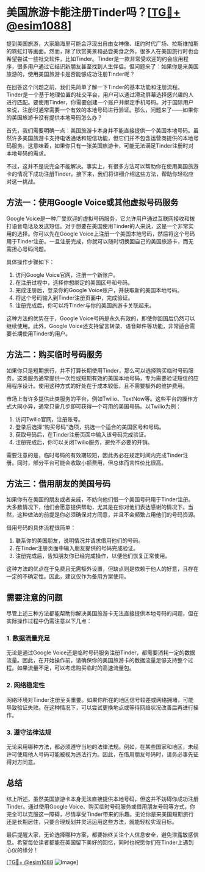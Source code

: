 # 美国旅游卡能注册Tinder吗？[[TG💪+ @esim1088](https://t.me/s/esim1088)]

提到美国旅游，大家脑海里可能会浮现出自由女神像、纽约时代广场、拉斯维加斯的霓虹灯等画面。然而，除了欣赏美景和品尝美食之外，很多人在美国旅行时也会希望尝试一些社交软件，比如Tinder。Tinder是一款非常受欢迎的约会应用程序，很多用户通过它结识新朋友甚至找到人生伴侣。但问题来了：如果你是来美国旅游的，使用美国旅游卡是否能够成功注册Tinder呢？

在回答这个问题之前，我们先简单了解一下Tinder的基本功能和注册流程。Tinder是一个基于地理位置的社交平台，用户可以通过滑动屏幕选择感兴趣的人进行匹配。要使用Tinder，你需要创建一个账户并绑定手机号码。对于国际用户来说，注册时通常需要一个有效的本地号码进行验证。那么，问题来了——如果你的美国旅游卡没有提供本地号码怎么办？

首先，我们需要明确一点：美国旅游卡本身并不能直接提供一个美国本地号码。虽然许多美国旅游卡支持电话通话和短信功能，但它们并不包含运营商提供的本地号码服务。这意味着，如果你只有一张美国旅游卡，可能无法满足Tinder注册时对本地号码的需求。

不过，这并不是说完全不能解决。事实上，有很多方法可以帮助你在使用美国旅游卡的情况下成功注册Tinder。接下来，我们将详细介绍这些方法，帮助你轻松应对这一挑战。

## 方法一：使用Google Voice或其他虚拟号码服务

Google Voice是一种广受欢迎的虚拟号码服务，它允许用户通过互联网接收和拨打语音电话及发送短信。对于想要在美国使用Tinder的人来说，这是一个非常实用的选择。你可以先在Google Voice上注册一个美国本地号码，然后将这个号码用于Tinder注册。一旦注册完成，你就可以随时切换回自己的美国旅游卡，而无需担心号码问题。

具体操作步骤如下：
1. 访问Google Voice官网，注册一个新账户。
2. 在注册过程中，选择你想绑定的美国区号和号码。
3. 完成注册后，登录你的Google Voice账户，并获取新的美国本地号码。
4. 将这个号码输入到Tinder注册页面中，完成验证。
5. 注册完成后，你可以将Tinder与你的美国旅游卡关联起来。

这种方法的优势在于，Google Voice号码是永久有效的，即使你回国后仍然可以继续使用。此外，Google Voice还支持留言转录、语音邮件等功能，非常适合需要长期使用Tinder的用户。

## 方法二：购买临时号码服务

如果你只是短期旅行，并不打算长期使用Tinder，那么可以选择购买临时号码服务。这类服务通常提供一次性或短期有效的美国本地号码，专为需要验证短信的应用程序设计。使用这种方式的好处在于成本较低，且不需要额外的维护费用。

市场上有许多提供此类服务的平台，例如Twilio、TextNow等。这些平台的操作方式大同小异，通常只需几步即可获得一个可用的美国号码。以Twilio为例：
1. 访问Twilio官网，注册账号。
2. 登录后选择“购买号码”选项，挑选一个适合的美国区号和号码。
3. 获取号码后，在Tinder注册页面中输入该号码完成验证。
4. 注册完成后，你可以关闭Twilio服务，避免不必要的开销。

需要注意的是，临时号码的有效期较短，因此务必在规定时间内完成Tinder注册。同时，部分平台可能会收取小额费用，但总体而言性价比很高。

## 方法三：借用朋友的美国号码

如果你有在美国的朋友或者亲戚，不妨向他们借一个美国号码用于Tinder注册。大多数情况下，他们会愿意提供帮助，尤其是在你对他们表达感谢的情况下。当然，这种做法的前提是你必须确保对方同意，并且不会频繁占用他们的号码资源。

借用号码的具体流程很简单：
1. 联系你的美国朋友，说明情况并请求借用他们的号码。
2. 在Tinder注册页面中输入朋友提供的号码完成验证。
3. 注册完成后，告知朋友你已经完成操作，以便他们恢复正常使用。

这种方法的优点在于免费且无需额外设置，但缺点则是依赖于他人的好意，且存在一定的不确定性。因此，建议仅作为备用方案使用。

## 需要注意的问题

尽管上述三种方法都能帮助你解决美国旅游卡无法直接提供本地号码的问题，但在实际操作过程中仍需注意以下几点：

### 1. 数据流量充足
无论是通过Google Voice还是临时号码服务注册Tinder，都需要消耗一定的数据流量。因此，在开始操作前，请确保你的美国旅游卡的数据流量足够支持整个过程。如果流量不足，可以考虑购买临时的高速流量包。

### 2. 网络稳定性
网络环境对Tinder注册至关重要。如果你所在的地区信号较差或网络拥堵，可能导致验证失败。在这种情况下，可以尝试更换地点或等待网络状况改善后再进行操作。

### 3. 遵守法律法规
无论采用哪种方法，都必须遵守当地的法律法规。例如，在某些国家和地区，未经许可使用他人号码可能被视为违法行为。因此，在借用朋友号码时，请务必事先征得对方同意。

## 总结

综上所述，虽然美国旅游卡本身无法直接提供本地号码，但这并不妨碍你成功注册Tinder。通过使用Google Voice、购买临时号码服务或借用朋友号码等方式，你完全可以克服这一障碍，尽情享受Tinder带来的乐趣。无论你是来美国短期旅行还是长期居住，只要合理规划并灵活运用这些方法，就能轻松实现目标。

最后提醒大家，无论选择哪种方案，都要始终关注个人信息安全，避免泄露敏感信息。希望每位读者都能在美国留下美好的回忆，同时也祝愿你们在Tinder上遇到心仪的缘分！

[[TG💪+ @esim1088](https://t.me/s/esim1088) ![Image](https://i.postimg.cc/4NQfJmqS/Snipaste-2025-05-13-00-14-12.png)]